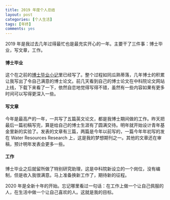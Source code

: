 ```yaml
---
title: 2019 年度个人总结
layout: post
categories: [个人生活]
tags: [年终]
comments: yes
---
```


2019 年是我过去几年过得最忙也是最充实开心的一年。主要干了三件事：博士毕业，写文章，工作。

#### 博士毕业

这个在之前的[博士毕业小记](https://songchunlin.net/cn/2019/06/get-a-phd/)里已经写了。整个过程如同瓜熟蒂落，几年博士的积累让我写出了令自己满意的博士论文。前几天看到自己的博士论文在中科院论文网站上线，下载下来看了一下，依然自恋地觉得写得不错，虽然有一些内容如果有更多时间可以写得更深入一些。

#### 写文章

今年是最高产的一年，一共写了五篇英文论文，都是我博士期间做的工作。昨天把最后一篇初稿写完，算是给自己的博士生涯有了圆满交待。明年就开始设计青年基金里新的实验了。发表的文章有三篇，两篇是今年以前写的，一篇今年年初写的发在 Water Resources Research 上，这是我的梦想期刊之一。其他的文章还在审稿，预计明年发表会更多一些。

#### 工作

博士毕业之后就留所做了特别研究助理，这是中科院新设立的一个岗位，没有编制，但是收入我很满意。马上准备换新工作了，期待新的征程。

2020 年是全新十年的开始。忘记哪里看过一句话：在工作上做一个让自己佩服的人，在生活中做一个让自己喜欢的人。这就是我的目标。